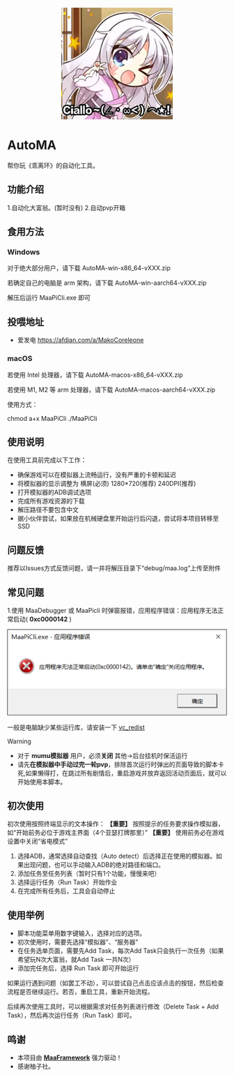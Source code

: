 <!-- markdownlint-disable MD033 MD041 -->
<p align="center">
  <img alt="LOGO" src="https://github.com/MakoCoreleone/AutoMA/blob/main/Ciallo.png" width="256" height="256" />
</p>



# AutoMA
帮你玩《乖离环》的自动化工具。

## 功能介绍

1.自动化大富翁。(暂时没有)
2.自动pvp开箱

## 食用方法

### Windows

  对于绝大部分用户，请下载 AutoMA-win-x86_64-vXXX.zip
  
  若确定自己的电脑是 arm 架构，请下载 AutoMA-win-aarch64-vXXX.zip
  
  解压后运行 MaaPiCli.exe 即可

## 投喂地址
* 爱发电 https://afdian.com/a/MakoCoreleone
  
### macOS
  若使用 Intel 处理器，请下载 AutoMA-macos-x86_64-vXXX.zip
  
  若使用 M1, M2 等 arm 处理器，请下载 AutoMA-macos-aarch64-vXXX.zip
  
  使用方式：
  
  chmod a+x MaaPiCli
  ./MaaPiCli

## 使用说明

在使用工具前完成以下工作：

* 确保游戏可以在模拟器上流畅运行，没有严重的卡顿和延迟
* 将模拟器的显示调整为 横屏(必须) 1280*720(推荐) 240DPI(推荐)
* 打开模拟器的ADB调试选项
* 完成所有游戏资源的下载
* 解压路径不要包含中文
* 据小伙伴尝试，如果放在机械硬盘里开始运行后闪退，尝试将本项目转移至SSD


## 问题反馈
推荐以Issues方式反馈问题，请一并将解压目录下“debug/maa.log”上传至附件

## 常见问题
1.使用 MaaDebugger 或 MaaPicli 时弹窗报错，应用程序错误：应用程序无法正常启动( **0xc0000142** )

<img alt="LOGO" src="https://github.com/MakoCoreleone/AutoMA/blob/main/error142.png"/>

一般是电脑缺少某些运行库，请安装一下 [vc_redist](https://aka.ms/vs/17/release/vc_redist.x64.exe)


> [!WARNING]  
> * 对于 **mumu模拟器** 用户，必须**关闭**  其他->后台挂机时保活运行 
> * 请先**在模拟器中手动过完一轮pvp**，排除首次运行时弹出的页面导致的脚本卡死,如果懒得打，在跳过所有剧情后，重启游戏并放弃返回活动页面后，就可以开始使用本脚本。

## 初次使用
初次使用按照终端显示的文本操作：
 **【重要】** 按照提示的任务要求操作模拟器，如“开始前务必位于游戏主界面（4个亚瑟打牌那里）”
 **【重要】** 使用前务必在游戏设置中关闭“省电模式”

1. 选择ADB，通常选择自动查找（Auto detect）后选择正在使用的模拟器。如果出现问题，也可以手动输入ADB的绝对路径和端口。
2. 添加任务至任务列表（暂时只有1个功能，慢慢来吧）
3. 选择运行任务（Run Task）开始作业
4. 在完成所有任务后，工具会自动停止

## 使用举例

* 脚本功能菜单用数字键输入，选择对应的选项。
* 初次使用时，需要先选择“模拟器”、“服务器”
* 在任务选单页面，需要先Add Task，每次Add Task只会执行一次任务（如果希望玩N次大富翁，就Add Task 一共N次）
* 添加完任务后，选择 Run Task 即可开始运行

如果运行遇到问题（如罢工不动），可以尝试自己点击应该点击的按钮，然后检查流程是否继续运行。若否，重启工具，重新开始流程。

后续再次使用工具时，可以根据需求对任务列表进行修改（Delete Task + Add Task），然后再次运行任务（Run Task）即可。
  
## 鸣谢

* 本项目由 **[MaaFramework](https://github.com/MaaXYZ/MaaFramework)** 强力驱动！
* 感谢柚子社。



